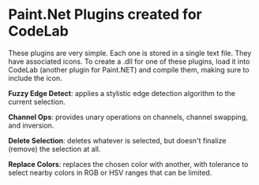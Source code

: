 # Paint.Net Plugins created for CodeLab
These plugins are very simple. Each one is stored in a single text file. They have associated icons. To create a .dll for one of these plugins, load it into CodeLab (another plugin for Paint.NET) and compile them, making sure to include the icon.

**Fuzzy Edge Detect**: applies a stylistic edge detection algorithm to the current selection.

**Channel Ops**: provides unary operations on channels, channel swapping, and inversion.

**Delete Selection**: deletes whatever is selected, but doesn't finalize (remove) the selection at all.

**Replace Colors**: replaces the chosen color with another, with tolerance to select nearby colors in RGB or HSV ranges that can be limited.
